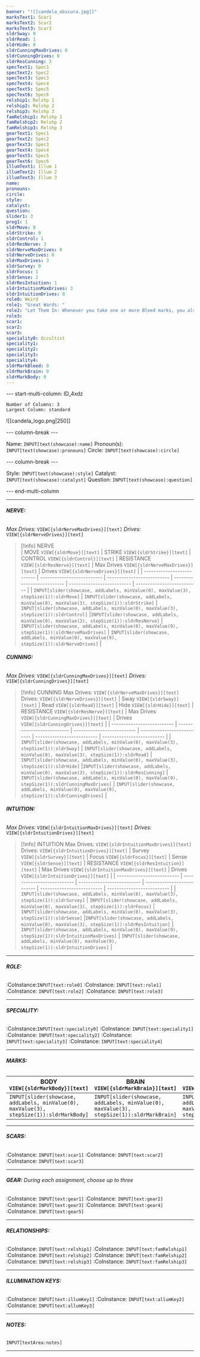```yaml
---
banner: "![[candela_obscura.jpg]]"
marksText1: Scar1
marksText2: Scar2
marksText3: Scar3
sldrSway: 0
sldrRead: 1
sldrHide: 0
sldrCunningMaxDrives: 0
sldrCunningDrives: 0
sldrResCunning: 3
specText1: Spec1
specText2: Spec2
specText3: Spec3
specText4: Spec4
specText5: Spec5
specText6: Spec6
relship1: Relshp 1
relship2: Relshp 2
relship3: Relshp 3
famRelship1: Relshp 1
famRelship2: Relshp 2
famRelship3: Relshp 3
gearText1: Spec1
gearText2: Spec2
gearText3: Spec3
gearText4: Spec4
gearText5: Spec5
gearText6: Spec6
illumText1: Illum 1
illumText2: Illum 2
illumText3: Illum 3
name: 
pronouns: 
circle: 
style: 
catalyst: 
question: 
slider1: 3
prog1: 1
sldrMove: 0
sldrStrike: 0
sldrControl: 1
sldrResNerve: 3
sldrNerveMaxDrives: 0
sldrNerveDrives: 0
sldrMaxDrives: 3
sldrSurvey: 0
sldrFocus: 1
sldrSense: 2
sldrResIntuition: 1
sldrIntuitionMaxDrives: 3
sldrIntuitionDrives: 0
role0: Weird
role1: "Great Wards: "
role2: "Let Them In: Whenever you take one or more Bleed marks, you also gain additional information about the phenomenon that harmed you. Ask the GM a question about the source of the bleed."
role3: 
scar1: 
scar2: 
scar3: 
speciality0: Occultist
speciality1: 
speciality2: 
speciality3: 
speciality4: 
sldrMarkBleed: 0
sldrMarkBrain: 0
sldrMarkBody: 0
---
```




--- start-multi-column: ID_4xdz
```column-settings
Number of Columns: 3
Largest Column: standard
```

![[candela_logo.png|250]]

--- column-break ---

Name: `INPUT[text(showcase):name]`
Pronoun(s): `INPUT[text(showcase):pronouns]`
Circle: `INPUT[text(showcase):circle]`


--- column-break ---

Style: `INPUT[text(showcase):style]`
Catalyst: `INPUT[text(showcase):catalyst]`
Question: `INPUT[text(showcase):question]`


--- end-multi-column
____________________________________________________________________________

###### **NERVE:** 
*Max Drives:*      `VIEW[{sldrNerveMaxDrives}][text]`
*Drives:*      `VIEW[{sldrNerveDrives}][text]`
> [!info] NERVE  
> | MOVE    `VIEW[{sldrMove}][text]`  | STRIKE    `VIEW[{sldrStrike}][text]`    | CONTROL    `VIEW[{sldrControl}][text]`      | RESISTANCE `VIEW[{sldrResNerve}][text]` | Max Drives `VIEW[{sldrNerveMaxDrives}][text]` | Drives `VIEW[{sldrNerveDrives}][text]`  |
> | -------------------------- | -------------------------- | -------------------------- | -------------------------- | -------------------------- | -------------------------- |
> | `INPUT[slider(showcase, addLabels, minValue(0), maxValue(3), stepSize(1)):sldrMove]`   | `INPUT[slider(showcase, addLabels, minValue(0), maxValue(3), stepSize(1)):sldrStrike]`   | `INPUT[slider(showcase, addLabels, minValue(0), maxValue(3), stepSize(1)):sldrControl]`   |`INPUT[slider(showcase, addLabels, minValue(0), maxValue(3), stepSize(1)):sldrResNerve]`  | `INPUT[slider(showcase, addLabels, minValue(0), maxValue(9), stepSize(1)):sldrNerveMaxDrives]` | `INPUT[slider(showcase, addLabels, minValue(0), maxValue(9), stepSize(1)):sldrNerveDrives]` |
 
###### **CUNNING:** 
*Max Drives:*      `VIEW[{sldrCunningMaxDrives}][text]`
*Drives:*      `VIEW[{sldrCunningDrives}][text]`
> [!info] CUNNING    Max Drives: `VIEW[{sldrNerveMaxDrives}][text]` Drives: `VIEW[{sldrNerveDrives}][text]`
> | Sway    `VIEW[{sldrSway}][text]`  | Read    `VIEW[{sldrRead}][text]`    | Hide    `VIEW[{sldrHide}][text]`      | RESISTANCE `VIEW[{sldrResNerve}][text]` | Max Drives `VIEW[{sldrCunningMaxDrives}][text]` | Drives `VIEW[{sldrCunningDrives}][text]`  |
> | -------------------------- | -------------------------- | -------------------------- | -------------------------- | -------------------------- | -------------------------- |
> | `INPUT[slider(showcase, addLabels, minValue(0), maxValue(3), stepSize(1)):sldrSway]`   | `INPUT[slider(showcase, addLabels, minValue(0), maxValue(3), stepSize(1)):sldrRead]`   | `INPUT[slider(showcase, addLabels, minValue(0), maxValue(3), stepSize(1)):sldrHide]`   |`INPUT[slider(showcase, addLabels, minValue(0), maxValue(3), stepSize(1)):sldrResCunning]`  | `INPUT[slider(showcase, addLabels, minValue(0), maxValue(9), stepSize(1)):sldrCunningMaxDrives]` | `INPUT[slider(showcase, addLabels, minValue(0), maxValue(9), stepSize(1)):sldrCunningDrives]` |

###### **INTUITION:** 
*Max Drives:*      `VIEW[{sldrIntuitionMaxDrives}][text]`
*Drives:*      `VIEW[{sldrIntuitionDrives}][text]`

> [!info] INTUITION    Max Drives: `VIEW[{sldrIntuitionMaxDrives}][text]` Drives: `VIEW[{sldrIntuitionDrives}][text]`
> | Survey    `VIEW[{sldrSurvey}][text]`  | Focus    `VIEW[{sldrFocus}][text]`    | Sense    `VIEW[{sldrSense}][text]`      | RESISTANCE `VIEW[{sldrResIntuition}][text]` | Max Drives `VIEW[{sldrIntuitionMaxDrives}][text]` | Drives `VIEW[{sldrIntuitionDrives}][text]`  |
> | -------------------------- | -------------------------- | -------------------------- | -------------------------- | -------------------------- | -------------------------- |
> | `INPUT[slider(showcase, addLabels, minValue(0), maxValue(3), stepSize(1)):sldrSurvey]`   | `INPUT[slider(showcase, addLabels, minValue(0), maxValue(3), stepSize(1)):sldrFocus]`   | `INPUT[slider(showcase, addLabels, minValue(0), maxValue(3), stepSize(1)):sldrSense]`   |`INPUT[slider(showcase, addLabels, minValue(0), maxValue(3), stepSize(1)):sldrResIntuition]`  | `INPUT[slider(showcase, addLabels, minValue(0), maxValue(9), stepSize(1)):sldrIntuitionMaxDrives]` | `INPUT[slider(showcase, addLabels, minValue(0), maxValue(9), stepSize(1)):sldrIntuitionDrives]` |

____________________________________________________________________________

###### **ROLE:**   
:CoInstance:`INPUT[text:role0]`
:CoInstance: `INPUT[text:role1]`  :CoInstance: `INPUT[text:role2]`  :CoInstance: `INPUT[text:role3]`  
____________________________________________________________________________

###### **SPECIALITY:** 
:CoInstance:`INPUT[text:speciality0]`
:CoInstance: `INPUT[text:speciality1]`  :CoInstance: `INPUT[text:speciality2]`  :CoInstance: `INPUT[text:speciality3]`  :CoInstance: `INPUT[text:speciality4]` 
____________________________________________________________________________
###### **MARKS:**
| BODY    `VIEW[{sldrMarkBody}][text]`  | BRAIN    `VIEW[{sldrMarkBrain}][text]`    | BLEED    `VIEW[{sldrMarkBleed}][text]`      | 
| -------------------------- | -------------------------- | -------------------------- | 
| `INPUT[slider(showcase, addLabels, minValue(0), maxValue(3), stepSize(1)):sldrMarkBody]`   | `INPUT[slider(showcase, addLabels, minValue(0), maxValue(3), stepSize(1)):sldrMarkBrain]`   | `INPUT[slider(showcase, addLabels, minValue(0), maxValue(3), stepSize(1)):sldrMarkBleed]`   |
____________________________________________________________________________

###### **SCARS:** 
:CoInstance: `INPUT[text:scar1]`  :CoInstance: `INPUT[text:scar2]`  :CoInstance: `INPUT[text:scar3]`  
____________________________________________________________________________

###### **GEAR:** *During each assignment, choose up to three*
:CoInstance: `INPUT[text:gear1]`  :CoInstance: `INPUT[text:gear2]`  :CoInstance: `INPUT[text:gear3]`  :CoInstance: `INPUT[text:gear4]`  :CoInstance: `INPUT[text:gear5]`  
____________________________________________________________________________
###### **RELATIONSHIPS:** 
:CoInstance: `INPUT[text:relship1]`  :CoInstance: `INPUT[text:famRelship1]`
:CoInstance: `INPUT[text:relship2]`  :CoInstance: `INPUT[text:famRelship2]` 
:CoInstance: `INPUT[text:relship3]`  :CoInstance: `INPUT[text:famRelship3]`
____________________________________________________________________________
###### **ILLUMINATION KEYS:** 
:CoInstance: `INPUT[text:illumKey1]`  :CoInstance: `INPUT[text:allumKey2]`  :CoInstance: `INPUT[text:allumKey3]`  
____________________________________________________________________________
###### **NOTES:** 
`INPUT[textArea:notes]`
____________________________________________________________________________











